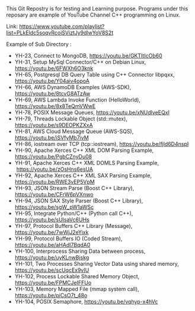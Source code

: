 This Git Repostry is for testing and Learning purpose. Programs under this reposary are example of YouTube Channel C++ programming on Linux.

Link: https://www.youtube.com/playlist?list=PLkEldc5soqvRcoiSViztJy9dlwYoV8S2t

Example of Sub Directory :

* YH-23, Connect to MongoDB,                        https://youtu.be/GKTItIcOb60
* YH-31, Setup MySql Connector/C++ on Debian Linux, https://youtu.be/6FWXh6O3knk
* YH-65, Postgresql DB Query Table using C++ Connector libpqxx, https://youtu.be/Y04aiv4opoA
* YH-66, AWS DynamoDB Examples (AWS-SDK), https://youtu.be/8tcvG8ATzAw
* YH-69, AWS Lambda Invoke Function (HelloWorld), https://youtu.be/8x8TeQmVWwE
* YH-78, POSIX Message Queues,                      https://youtu.be/xNUdIveEQxI
* YH-79,  Threads Lockable Object (std::mutex),      https://youtu.be/s9DEOPKZXxA
* YH-81, AWS Cloud Message Queue (AWS-SQS),         https://youtu.be/iSVfyMb7ivM
* YH-86,  iostream over TCP (tcp::iostream),        https://youtu.be/fjld6D4nspI
* YH-90,  Apache Xerces C++ XML DOM Parsing Example,         https://youtu.be/PgbCZnyDu08
* YH-91,  Apache Xerces C++ XML DOMLS Parsing Example,           https://youtu.be/zOsHns6esUA
* YH-92,  Apache Xerces C++ XML SAX Parsing Example,             https://youtu.be/RWE3vEP5VpM
* YH-93, JSON Stream Parse (Boost C++ Library),     https://youtu.be/CFrW6pVXnwo
* YH-94, JSON SAX Style Parser (Boost C++ Library), https://youtu.be/sgW_pW1aWSc
* YH-95, Integrate Python/C++ (Python call C++),    https://youtu.be/sUIsaVc6UHs
* YH-97,  Protocol Buffers C++ Library (Message),    https://youtu.be/7wWjJ2eYixk
* YH-99,  Protocol Buffers IO (Coded Stream),        https://youtu.be/aHAdl7BqdA0
* YH-100, Interprocess Sharing Data between process, https://youtu.be/uyKLnwBjskg
* YH-101, Two Processes Sharing Vector Data using shared memory, https://youtu.be/scUqcEx9vIU
* YH-102, Process Lockable Shared Memory Object,     https://youtu.be/FPMCJeIFFUo
* YH-103, Memory Mapped File (mmap system call),     https://youtu.be/piCsO7t_48o
* YH-104, POSIX Semaphore,                           https://youtu.be/vqhyp-x4hVc
